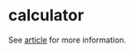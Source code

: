 calculator
==========

See [article](http://www.wedesoft.de/bison-flex-automake.html) for more information.
